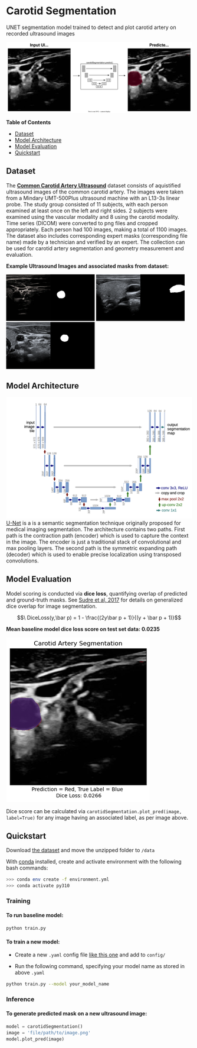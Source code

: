# Carotid Segmentation

UNET segmentation model trained to detect and plot carotid artery on recorded ultrasound images

![Carotid Artery Segmentation](./imgs/carotid_pred.drawio.svg)


**Table of Contents**

- [Dataset](#dataset)
- [Model Architecture](#model-architecture)
- [Model Evaluation](#model-evaluation)
- [Quickstart](#quickstart)



## Dataset
The **[Common Carotid Artery Ultrasound](https://data.mendeley.com/datasets/d4xt63mgjm/1)** dataset consists of aquistified ultrasound images of the common carotid artery. The images were taken from a Mindary UMT-500Plus ultrasound machine with an L13-3s linear probe. The study group consisted of 11 subjects, with each person examined at least once on the left and right sides. 2 subjects were examined using the vascular modality and 8 using the carotid modality. Time series (DICOM) were converted to png files and cropped appropriately. Each person had 100 images, making a total of 1100 images. The dataset also includes corresponding expert masks (corresponding file name) made by a technician and verified by an expert. The collection can be used for carotid artery segmentation and geometry measurement and evaluation. 

**Example Ultrasound Images and associated masks from dataset:**

<img src="./imgs/example_US_image.png" alt="Ultrasound Image" width="120"/><img src="./imgs/example_mask.png" alt="Ultrasound Image" width="120"/> <img src="./imgs/example_US_image2.png" alt="Ultrasound Image" width="120"/><img src="./imgs/example_mask2.png" alt="Ultrasound Image" width="120"/> <img src="./imgs/example_US_image3.png" alt="Ultrasound Image" width="120"/><img src="./imgs/example_mask3.png" alt="Ultrasound Image" width="120"/>

## Model Architecture
![U-Net Architecture](imgs/unet.png)
[U-Net](https://arxiv.org/abs/1505.04597) is a is a semantic segmentation technique originally proposed for medical imaging segmentation. The architecture contains two paths. First path is the contraction path (encoder) which is used to capture the context in the image. The encoder is just a traditional stack of convolutional and max pooling layers. The second path is the symmetric expanding path (decoder) which is used to enable precise localization using transposed convolutions.

## Model Evaluation
Model scoring is conducted via **dice loss**, quantifying overlap of predicted and ground-truth masks. See [Sudre et al, 2017](https://arxiv.org/abs/1707.03237) for details on generalized dice overlap for image segmentation. 

$$\ DiceLoss(y,\bar p) = 1 - \frac{(2y\bar p + 1)}{(y + \bar p + 1)}$$

**Mean baseline model dice loss score on test set data: **0.0235****

![model scoring](imgs/model_scoring_1811.png)

Dice score can be calculated via `carotidSegmentation.plot_pred(image, label=True)` for any image having an associated label, as per image above. 



## Quickstart
Download [the dataset](https://data.mendeley.com/datasets/d4xt63mgjm/1) and move the unzipped folder to `/data`


With [conda](https://docs.conda.io/en/main/miniconda.html) installed, create and activate environment with the following bash commands:
```bash
>>> conda env create -f environment.yml
>>> conda activate py310
```

### Training
#### To run baseline model:
```bash
python train.py
```

#### To train a new model:
- Create a new `.yaml` config file [like this one](./src/config/unet_1.yaml) and add to `config/`

- Run the following command, specifying your model name as stored in above `.yaml` 
```bash
python train.py --model your_model_name
```

### Inference
#### To generate predicted mask on a new ultrasound image:
```python
model = carotidSegmentation()
image = 'file/path/to/image.png'
model.plot_pred(image)
```